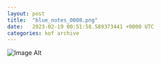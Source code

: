```yaml
---
layout:	post
title:	"blue_notes_0008.png"
date:	2023-02-19 00:51:58.589373441 +0000 UTC
categories:	kof archive
---
```


![Image Alt](https://k0f.github.io/assets/blue_notes_0008.png)